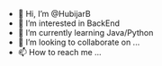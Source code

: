 - 👋 Hi, I’m @HubijarB
- 👀 I’m interested in BackEnd
- 🌱 I’m currently learning Java/Python
- 💞️ I’m looking to collaborate on ...
- 📫 How to reach me ...

<!---
HubijarB/HubijarB is a ✨ special ✨ repository because its `README.md` (this file) appears on your GitHub profile.
You can click the Preview link to take a look at your changes.
--->
